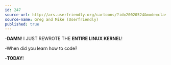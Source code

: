 ```yaml
---
id: 247
source-url: http://ars.userfriendly.org/cartoons/?id=20020524&mode=classic
source-name: Greg and Mike (Userfriendly)
published: true
---
```

 -**DAMN**! I JUST REWROTE THE **ENTIRE LINUX KERNEL**!

 -When did you learn how to code?

 -**TODAY**!
